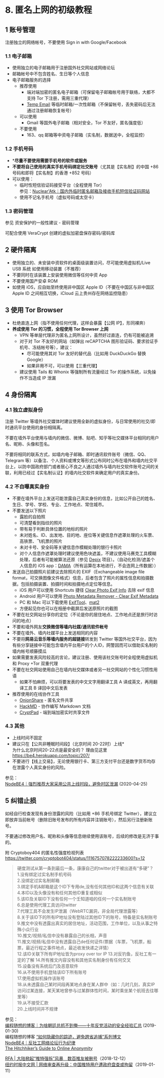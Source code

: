 # 8. 匿名上网的初级教程



## 1 账号管理

注册独立的网络帐号，不要使用 Sign in with Google/Facebook

### 1.1 电子邮箱
- 使用独立的电子邮箱用于注册国外社交网站或网络论坛
- 邮箱帐号中不包含姓名、生日等个人信息
- 电子邮箱服务的选择
  - 推荐使用
    - 端对端加密的匿名电子邮箱（可保留电子邮箱帐号用于联络，大都不支持 Tor 下注册，需用三重代理）
    - [Temp Email](https://tempail.com/) 等临时邮箱/一次性邮箱（不保留帐号，丢失密码后无法通过注册邮箱恢复帐号）
  - 可以使用
    - Gmail 等国外电子邮箱（相对安全，Tor 不友好，匿名强度低）
  - 不要使用
    -  163、qq 邮箱等中资电子邮箱（实名制，数据送中，全程监控）



### 1.2 手机号码

- ***尽量不要使用需要手机号的软件或服务**
- **不要将自己使用的真实手机号码绑定社交账号**（尤其是【实名制】的中国 +86 号码和即将【实名制】的香港 +852 号码）
- 可以使用：
  - 临时性短信验证码接受平台（全程使用 Tor）  
    参见：[Nuclear'Atk｜国内外临时匿名邮箱及接收手机短信验证码网站](https://lcx.cc/post/4594/)  
  - 使用不记名手机号（虚拟号码或太空卡）



### 1.3 密码管理

参见 资安保护的一般性建议 - 密码管理

可配合使用 VeraCrypt 创建的虚拟加密盘保存密码/密码库

## 2 硬件隔离

- 使用独立的、未安装中资软件的桌面级装置访问，尽可能使用虚拟机/Live USB 系统
如使用移动装置（不推荐）
- 不要同时在该装置上安装使用微信等任何中资 App
- 不要使用国产安卓 ROM
- 如使用 iOS，应自始至终使用非中国区 Apple ID（不要在中国区与非中国区 Apple ID 之间相互切换，iCloud 云上贵州存在网络监控隐患）

  

## 3 使用 Tor Browser

- 杜绝直连上网（指不使用任何代理，这样会暴露【公网 IP】，形同裸奔）
- **养成使用 Tor 的习惯，全程使用 Tor Browser 上网**
  - VPN 等单层代理非为匿名上网所设计，虽然好过直连，仍有可能被追溯
  - 对于对 Tor 不友好的网站（如弹出 reCAPTCHA 图形验证码、要求验证手机号、冻结帐号等），建议：
    - 尽可能使用其对 Tor 友好的替代品（比如用 DuckDuckGo 替换 Google）
    - 如果非用不可，可以使用【三重代理】
  - 建议使用 Tails 和 Whonix 等强制所有流量经过 Tor 的操作系统，以免操作不当造成 IP 泄漏
    

## 4 身份隔离

### 4.1 独立虚拟身份

注册 Twitter 等墙外社交媒体时建议使用全新的虚拟身份，与日常使用的社交/即时通讯平台使用的身份相隔离。

不要在墙外平台使用与墙内的微信、微博、贴吧、知乎等社交媒体平台相同的用户名、昵称、头像和签名。

不要将相同的联系方式，如墙内电子邮箱、即时通讯软件账号（微信、QQ、Telegram 等）以备注、个人资料或博文等形式公布同时公布在墙外和墙内社交平台上，以防中国政府部门或者居心不良之人通过墙外与墙内社交软件账号之间的关联，利用已经过【实名制认证】的墙内社交软件来确定用户的真实身份。



### 4.2 不自曝真实身份

- 不要在墙外平台上发送可能泄露自己真实身份的信息，比如公开自己的姓名、生日、学号、学校、专业、工作地点、常住城市。
- 不要发送以下照片
  - 露脸的自拍照
  - 可清楚看到指纹的照片
  - 带有易于判断具体位置的地标的照片
  - 未对姓名、ID、出发地、目的地、座位等关键信息作遮罩处理的火车票、高铁票、飞机票的照片
  - 未对卡号、安全码等关键信息作模糊处理的银行卡照片
  - 对个人信息作遮罩处理时建议使用色块遮盖，不建议使用马赛克工具模糊处理，后者有可能被算法还原（参见 [Depix](https://github.com/beurtschipper/Depix) 项目）。（自动化检测/遮盖个人信息的 iOS app：[DAMA](https://apps.apple.com/us/dama-image-privacy-redacted/id1534690075)（所有运算在本地进行，不会连网上传数据））
- 发送自己拍摄照片前建议去除照片的 EXIF（Exchangeable image file format，可交换图像文件格式）信息，后者包含了照片的属性信息和拍摄数据，包括拍摄装置、拍摄时间和拍摄地点定位等信息。
  - iOS 用户可以使用 Shortcuts 捷径 [Clear Photo Exif Info](https://www.icloud.com/shortcuts/bd75ea7163e54530bd558a2ded219a23) 去除 exif 信息
  - Android 用户可以使用 [Photo Metadata Remover - Clear Exif Metadata](https://play.google.com/store/apps/details?id=apps.syrupy.metadatacleaner&hl=en_US)
  - PC 和 Mac 可以下载使用 [ExifTool](https://exiftool.org/)、[mat2](https://0xacab.org/jvoisin/mat2)
  - 方便起见你也可以在相册中截屏后发送原照片的截图
- 不要在社交网站分享你的定位（不论是你的居住地点、工作地点还是旅行时访问的地点）
- 不要和墙外网友**交换微信等墙内社媒/通讯软件帐号**
- 不要在墙外、墙内社媒平台上发送相同的内容
- 不要将**网易云音乐等墙内服务的超链接**转发到 Twitter 等国外社交平台，因为有些分享链接中可能包含墙内平台用户的个人ID，网警因而可以借助实名制的墙内帐号顺藤摸瓜
- 如果需要发表风险较高的言论，建议注册、使用该社交账号时全程使用虚拟机和 Proxy +Tor 双重代理
- 不要在社交网站使用自己在墙内社交媒体或者另一社交网站的个性化习惯性用语
  - 如果不怕麻烦，可以将要发表的中文文字用翻译工具 A 译成英文，再用翻译工具 B 译回中文后发表
- 推荐使用的在线协作工具
  - [OnionShare](https://onionshare.org/) - 匿名文件共享
  - [HackMD](https://hackmd.io/) - 协作编写 Markdown 文档
  - [CryptPad](https://cryptpad.fr) - 端到端加密实时共享文件



### 4.3 其他

- 上线时间不固定
- 建议只在【公共非睡眠时间段】（北京时间 20-22时）上线*  
  为什么北京时间20-22点是最安全的？ 理由见这里 https://be4.herokuapp.com/topic/207/
- 不要进行【线上交易】，无论使用银行卡、第三方支付平台还是数字货币均存在泄露个人真实身份的风险。


参见：  
[NodeBE4｜强烈推荐大家采用公共上线时段，避免时区泄漏](https://be4.herokuapp.com/topic/207/%E5%BC%BA%E7%83%88%E6%8E%A8%E8%8D%90%E5%A4%A7%E5%AE%B6%E9%87%87%E7%94%A8%E5%85%AC%E5%85%B1%E4%B8%8A%E7%BA%BF%E6%97%B6%E6%AE%B5-%E9%81%BF%E5%85%8D%E6%97%B6%E5%8C%BA%E6%B3%84%E6%BC%8F) (2020-04-25)



## 5 纠错止损

如经自行检查发现有身份泄露的风险（比如用 +86 手机号绑定 Twitter），建议立即放弃当前帐号（删除旧账号发布的所有内容并注销账号），然后另行注册新账号。

不要通过修改用户名、昵称和头像等信息继续使用该账号，后续的修改是无济于事的。



附 Cryptoboy404 的匿名性强度检视列表  
https://twitter.com/cryptobot404/status/1116757078222233600?s=12

> 硬度测试从第一条到最后一条，康康自己的twitter对于被出道有“多硬”？  
> 1.没有绑定过实名制手机号码  
> 2.没绑定过实名制邮箱  
> 3.绑定手机&邮箱是这个ID下专用de,没有任何其他ID和这两个信息有关联  
> 4.本ID以及头像没有和任何其他ID重复或相似  
> 5.该ID及关联ID下没有任何一个壬知道咱的任何一个实名制账号  
> 6.总是使用代理工具访问twitter  
> 7.代理工具不会发生IP泄漏（WebRTC漏洞，非全局代理泄露等）  
> 8.关于该ID下的所有IP地址没有登陆过其他ID下的账号，特备是实名制账号  
> 9.推文中没有透露出真实的居住地址，活动范围，工作单位，以及从事之特殊小众行业  
> 10.推文/视频/私信中没有暴露自己的长相，声音  
> 11.推文/视频/私信中没有透露自己de任何证件/票据（车票，飞机票，船票，最近行程之事件地点，最近收发快递之详情）  
> 12.该ID关联下所有IP地址皆为proxy over tor IP
> 13.对反钓鱼，反社工有一定的了解
> 14.所有推文内容没有和其他实名制身份有任何交叉  
> 15.设备没有系统后门及恶意软件  
> 16.从不使用手机登陆该ID下所有账号  
> 17.使用虚拟机操作该账号  
> 18.从未透露自己某时间段再某地点身在某人群中（如：几时几刻，真实IP访问过某连接，某天某地曾参与过某群体性时间，某时乘坐某个航班去往哪里等）  
> 19.从不接受汇款  
> 20.上线时间并不规律



参见：  
[编程随想的博客｜为啥朝廷总抓不到俺——十年反党活动的安全经验汇总](https://program-think.blogspot.com/2019/01/Security-Guide-for-Political-Activists.html) (2019-01-30)  
编程随想的博客 [“如何隐藏你的踪迹，避免跨省追捕”系列博文](https://program-think.blogspot.com/2010/04/howto-cover-your-tracks-0.html)  
[NodeBE4｜反社工网络论坛行为纪律](https://be4.herokuapp.com/topic/269/%E5%8F%8D%E7%A4%BE%E5%B7%A5%E7%BD%91%E7%BB%9C%E8%AE%BA%E5%9D%9B%E8%A1%8C%E4%B8%BA%E7%BA%AA%E5%BE%8B)  
[The Hitchhiker’s Guide to Online Anonymity](https://anonymousplanet.github.io)  

[RFA | 大陆掀起“推特强拆”风暴　数百推友被删号](https://www.rfa.org/cantonese/features/hottopic/twitter-12122018062522.html)（2018-12-12）  
[纽约时报中文网 | 网络审查再升级：中国推特用户遭政府盘查或拘留](https://cn.nytimes.com/business/20190111/china-twitter-censorship-online/)（2019-01-11）
